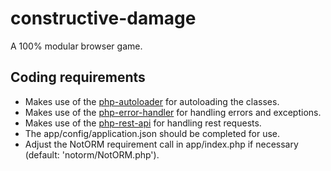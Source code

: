 # constructive-damage
A 100% modular browser game.

## Coding requirements
* Makes use of the [php-autoloader](https://github.com/audacus/php-autoloader) for autoloading the classes.
* Makes use of the [php-error-handler](https://github.com/audacus/php-error-handler) for handling errors and exceptions.
* Makes use of the [php-rest-api](https://github.com/audacus/php-rest-api) for handling rest requests.
* The app/config/application.json should be completed for use.
* Adjust the NotORM requirement call in app/index.php if necessary (default: 'notorm/NotORM.php').
